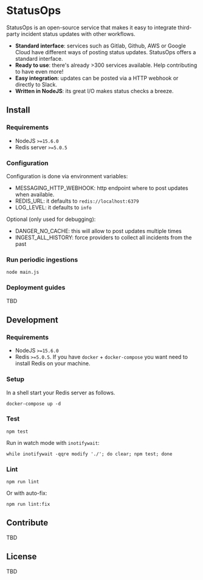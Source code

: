 # StatusOps

StatusOps is an open-source service that makes it easy to integrate third-party incident status updates with other workflows.

- **Standard interface**: services such as Gitlab, Github, AWS or Google Cloud have different ways of posting status updates. StatusOps offers a standard interface.
- **Ready to use**: there's already >300 services available. Help contributing to have even more!
- **Easy integration**: updates can be posted via a HTTP webhook or directly to Slack.
- **Written in NodeJS**: its great I/O makes status checks a breeze.

## Install

### Requirements

- NodeJS `>=15.6.0`
- Redis server `>=5.0.5`

### Configuration

Configuration is done via environment variables:

- MESSAGING_HTTP_WEBHOOK: http endpoint where to post updates when available.
- REDIS_URL: it defaults to `redis://localhost:6379`
- LOG_LEVEL: it defaults to `info`

Optional (only used for debugging):

- DANGER_NO_CACHE: this will allow to post updates multiple times
- INGEST_ALL_HISTORY: force providers to collect all incidents from the past

### Run periodic ingestions

```
node main.js
```

### Deployment guides

TBD

## Development

### Requirements

- NodeJS `>=15.6.0`
- Redis `>=5.0.5`. If you have `docker` + `docker-compose` you want need to install Redis on your machine.

### Setup

In a shell start your Redis server as follows.

```
docker-compose up -d
```

### Test

```
npm test
```

Run in watch mode with `inotifywait`:

```
while inotifywait -qqre modify './'; do clear; npm test; done
```


### Lint

```
npm run lint
```

Or with auto-fix:

```
npm run lint:fix
```

## Contribute

TBD

## License

TBD
